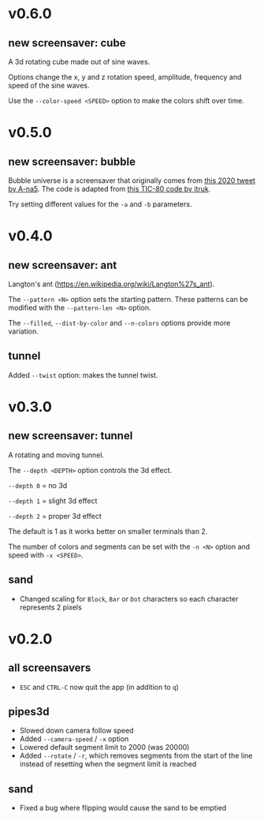 # v0.6.0

## new screensaver: cube
A 3d rotating cube made out of sine waves.

Options change the x, y and z rotation speed, amplitude, frequency and speed of the sine waves.

Use the `--color-speed <SPEED>` option to make the colors shift over time.

# v0.5.0

## new screensaver: bubble
Bubble universe is a screensaver that originally comes from [this 2020 tweet by A-na5](https://twitter.com/yuruyurau/status/1226846058728177665).
The code is adapted from [this TIC-80 code by jtruk](https://tcc.lovebyte.party/day8extra/#tic-80).

Try setting different values for the `-a` and `-b` parameters.

# v0.4.0

## new screensaver: ant
Langton's ant (https://en.wikipedia.org/wiki/Langton%27s_ant).

The `--pattern <N>` option sets the starting pattern.
These patterns can be modified with the `--pattern-len <N>` option.

The `--filled`, `--dist-by-color` and `--n-colors` options provide more variation.

## tunnel
Added `--twist` option: makes the tunnel twist.

# v0.3.0

## new screensaver: tunnel
A rotating and moving tunnel.

The `--depth <DEPTH>` option controls the 3d effect.

`--depth 0` = no 3d

`--depth 1` = slight 3d effect

`--depth 2` = proper 3d effect

The default is 1 as it works better on smaller terminals than 2.

The number of colors and segments can be set with the `-n <N>` option and speed with `-x <SPEED>`.

## sand
* Changed scaling for `Block`, `Bar` or `Dot` characters so each character represents 2 pixels

# v0.2.0

## all screensavers
- `ESC` and `CTRL-C` now quit the app (in addition to `q`)

## pipes3d
- Slowed down camera follow speed
- Added `--camera-speed` / `-x` option
- Lowered default segment limit to 2000 (was 20000)
- Added `--rotate` / `-r`, which removes segments from the start of the line
  instead of resetting when the segment limit is reached

## sand
- Fixed a bug where flipping would cause the sand to be emptied
